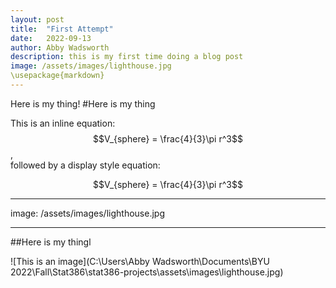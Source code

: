 ```yaml
---
layout: post
title:  "First Attempt"
date:   2022-09-13
author: Abby Wadsworth
description: this is my first time doing a blog post
image: /assets/images/lighthouse.jpg
\usepackage{markdown}
---
```


Here is my thing!
#Here is my thing

This is an inline equation: $$V_{sphere} = \frac{4}{3}\pi r^3$$,<br>
followed by a display style equation:

$$V_{sphere} = \frac{4}{3}\pi r^3$$

---
image: /assets/images/lighthouse.jpg

---
##Here is my thingl

![This is an image](C:\Users\Abby Wadsworth\Documents\BYU 2022\Fall\Stat386\stat386-projects\assets\images\lighthouse.jpg)

